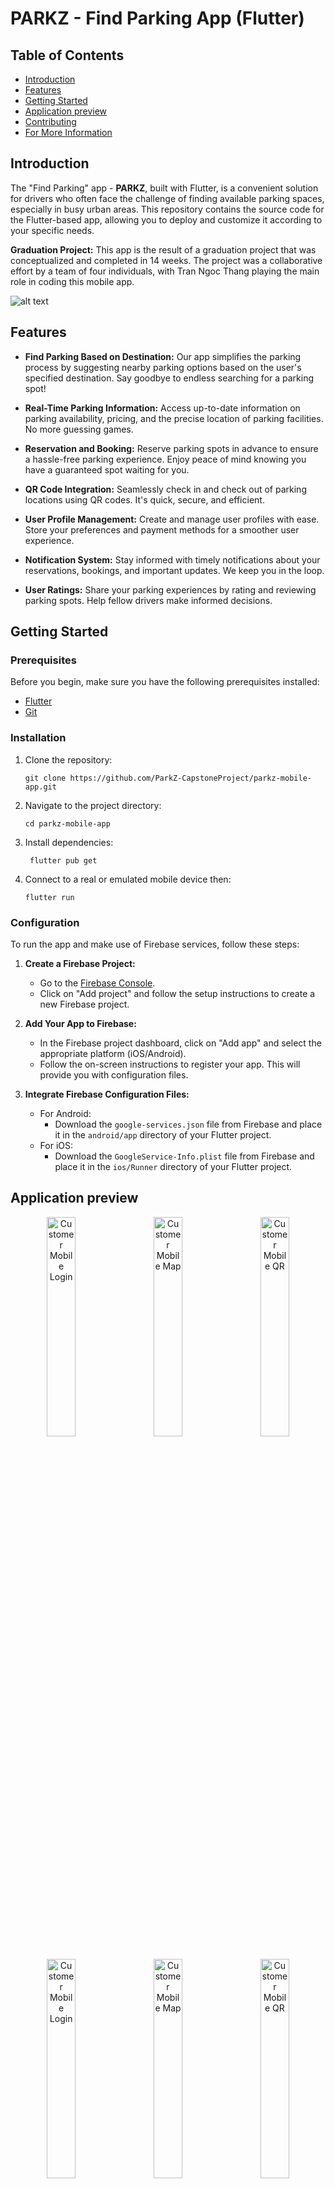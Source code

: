 # PARKZ - Find Parking App (Flutter)


## Table of Contents
- [Introduction](#introduction)
- [Features](#features)
- [Getting Started](#getting-started)
- [Application preview](#application-preview)
- [Contributing](#contributing)
- [For More Information](#for-more-information)


## Introduction

The "Find Parking" app - **PARKZ**, built with Flutter, is a convenient solution for drivers who often face the challenge of finding available parking spaces, especially in busy urban areas. This repository contains the source code for the Flutter-based app, allowing you to deploy and customize it according to your specific needs.

**Graduation Project:** This app is the result of a graduation project that was conceptualized and completed in 14 weeks. The project was a collaborative effort by a team of four individuals, with Tran Ngoc Thang playing the main role in coding this mobile app.

![alt text](https://github.com/ParkZ-CapstoneProject/parkz-mobile-app/blob/main/screenshot/mockup.png?raw=true)


## Features

- **Find Parking Based on Destination:** Our app simplifies the parking process by suggesting nearby parking options based on the user's specified destination. Say goodbye to endless searching for a parking spot!

- **Real-Time Parking Information:** Access up-to-date information on parking availability, pricing, and the precise location of parking facilities. No more guessing games.

- **Reservation and Booking:** Reserve parking spots in advance to ensure a hassle-free parking experience. Enjoy peace of mind knowing you have a guaranteed spot waiting for you.

- **QR Code Integration:** Seamlessly check in and check out of parking locations using QR codes. It's quick, secure, and efficient.

- **User Profile Management:** Create and manage user profiles with ease. Store your preferences and payment methods for a smoother user experience.

- **Notification System:** Stay informed with timely notifications about your reservations, bookings, and important updates. We keep you in the loop.

- **User Ratings:** Share your parking experiences by rating and reviewing parking spots. Help fellow drivers make informed decisions.

## Getting Started

### Prerequisites

Before you begin, make sure you have the following prerequisites installed:

- [Flutter](https://docs.flutter.dev/get-started/install/windows)
- [Git](https://github.com/git-guides/install-git)

### Installation

1. Clone the repository:

   ```shell
   git clone https://github.com/ParkZ-CapstoneProject/parkz-mobile-app.git
   ```
1. Navigate to the project directory:

   ```shell
   cd parkz-mobile-app
   ```
1. Install dependencies:

   ```shell
    flutter pub get
   ```
1. Connect to a real or emulated mobile device then:
    ```shell
    flutter run
   ```
### Configuration

To run the app and make use of Firebase services, follow these steps:

1. **Create a Firebase Project:**
    - Go to the [Firebase Console](https://console.firebase.google.com/).
    - Click on "Add project" and follow the setup instructions to create a new Firebase project.

2. **Add Your App to Firebase:**
    - In the Firebase project dashboard, click on "Add app" and select the appropriate platform (iOS/Android).
    - Follow the on-screen instructions to register your app. This will provide you with configuration files.

3. **Integrate Firebase Configuration Files:**
    - For Android:
        - Download the `google-services.json` file from Firebase and place it in the `android/app` directory of your Flutter project.
    - For iOS:
        - Download the `GoogleService-Info.plist` file from Firebase and place it in the `ios/Runner` directory of your Flutter project.

## Application preview

<div align="center">
<img src="https://github.com/ParkZ-CapstoneProject/parkz-mobile-app/blob/main/screenshot/home.jpg?raw=true" alt="Customer Mobile Login" width="30%"> &nbsp;&nbsp;&nbsp;
<img src="https://github.com/ParkZ-CapstoneProject/parkz-mobile-app/blob/main/screenshot/map.jpg?raw=true" alt="Customer Mobile Map" width="30%"> &nbsp;&nbsp;&nbsp;
<img src="https://github.com/ParkZ-CapstoneProject/parkz-mobile-app/blob/main/screenshot/qr.jpg?raw=true" alt="Customer Mobile QR" width="30%"> &nbsp;&nbsp; 
</div>

<div align="center">
<img src="https://github.com/ParkZ-CapstoneProject/parkz-mobile-app/blob/main/screenshot/parking.jpg?raw=true" alt="Customer Mobile Login" width="30%"> &nbsp;&nbsp;&nbsp;
<img src="https://github.com/ParkZ-CapstoneProject/parkz-mobile-app/blob/main/screenshot/slot.jpg?raw=true" alt="Customer Mobile Map" width="30%"> &nbsp;&nbsp;&nbsp;
<img src="https://github.com/ParkZ-CapstoneProject/parkz-mobile-app/blob/main/screenshot/booking.jpg?raw=true" alt="Customer Mobile QR" width="30%"> &nbsp;&nbsp; 
</div>

<div align="center">
<img src="https://github.com/ParkZ-CapstoneProject/parkz-mobile-app/blob/main/screenshot/wallet.jpg?raw=true" alt="Customer Mobile Login" width="30%"> &nbsp;&nbsp;&nbsp;
<img src="https://github.com/ParkZ-CapstoneProject/parkz-mobile-app/blob/main/screenshot/history.jpg?raw=true" alt="Customer Mobile Map" width="30%"> &nbsp;&nbsp;&nbsp;
<img src="https://github.com/ParkZ-CapstoneProject/parkz-mobile-app/blob/main/screenshot/rating.jpg?raw=true" alt="Customer Mobile QR" width="30%"> &nbsp;&nbsp; 
</div>

## Contributing
- **Trần Ngọc Thắng** - Leader
    - Role: Business Analyst, Mobile Developer, Database Designer, App Designer, Scrum Master

- **Trần Thành Đạt**
    - Role: Scrum Master, Backend Developer

- **Trương Công Chính**
    - Role: Backend Developer

- **Đỗ Anh Linh**
    - Role: Frontend Developer, Web Designer

- **Ms. Nguyễn Thị Cẩm Hương**
    - Role: Supervisor

## For More Information

For detailed information about the "PARKZ - Find Parking" app, its development process, please refer to the [project documentation](https://docs.google.com/document/d/1pGVQFGTXT_5H8IZ2BTEgM5QbLJEohTK1xgvoX5d4AFg/edit?usp=sharing).



